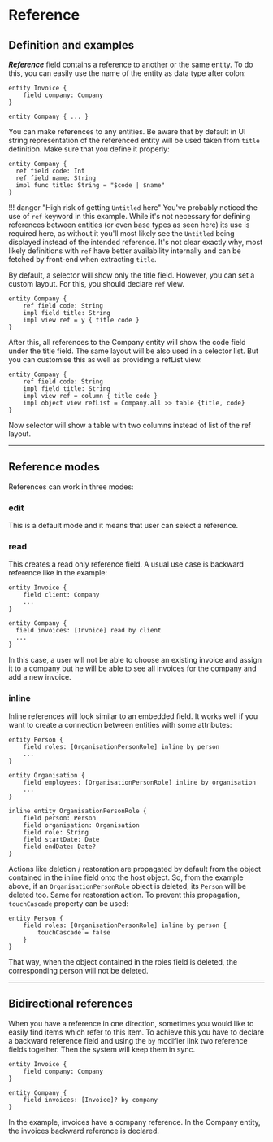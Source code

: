 # Reference

## Definition and examples

***Reference*** field contains a reference to another or the same entity.
To do this, you can easily use the name of the entity as data type after colon:

```dsl
entity Invoice {
    field company: Company
}

entity Company { ... }
```

You can make references to any entities. Be aware that by default in UI string representation of the referenced entity will be used taken from `title` definition.
Make sure that you define it properly:

```dsl
entity Company {
  ref field code: Int
  ref field name: String
  impl func title: String = "$code | $name"
}
```

!!! danger "High risk of getting `Untitled` here"
    You've probably noticed the use of `ref` keyword in this example.
    While it's not necessary for defining references between entities (or even base types as seen here)
    its use is required here, as without it you'll most likely see the `Untitled` being displayed instead of the intended reference.
    It's not clear exactly why, most likely definitions with `ref` have better availability internally and can be fetched by front-end
    when extracting `title`.

By default, a selector will show only the title field. However, you can set a custom layout. For this, you should declare `ref` view.

```dsl
entity Company {
    ref field code: String
    impl field title: String
    impl view ref = y { title code }
}
```

After this, all references to the Company entity will show the code field under the title field.
The same layout will be also used in a selector list. But you can customise this as well as providing a refList view.

```dsl
entity Company {
    ref field code: String
    impl field title: String
    impl view ref = column { title code }
    impl object view refList = Company.all >> table {title, code}
}
```

Now selector will show a table with two columns instead of list of the ref layout.

---

## Reference modes

References can work in three modes:


### edit

This is a default mode and it means that user can select a reference.


### read

This creates a read only reference field. A usual use case is backward reference like in the example:

```dsl
entity Invoice {
    field client: Company
    ...
}

entity Company {
  field invoices: [Invoice] read by client
  ...
}
```

In this case, a user will not be able to choose an existing invoice and assign it to a company but he will be able to see all invoices for the company and add a new invoice.


### inline

Inline references will look similar to an embedded field. It works well if you want to create a connection between entities with some attributes:

```dsl
entity Person {
    field roles: [OrganisationPersonRole] inline by person
    ...
}

entity Organisation {
    field employees: [OrganisationPersonRole] inline by organisation
    ...
}

inline entity OrganisationPersonRole {
    field person: Person
    field organisation: Organisation
    field role: String
    field startDate: Date
    field endDate: Date?
}
```

Actions like deletion / restoration are propagated by default from the object contained in the inline field onto the host object. So, from the example above, if an `OrganisationPersonRole` object is deleted, its `Person` will be deleted too. Same for restoration action. To prevent this propagation, `touchCascade` property can be used:

```dsl
entity Person { 
    field roles: [OrganisationPersonRole] inline by person {
        touchCascade = false
    }
}
```

That way, when the object contained in the roles field is deleted, the corresponding person will not be deleted.

---

## Bidirectional references

When you have a reference in one direction, sometimes you would like to easily find items which refer to this item. To achieve this you have to declare a backward reference field and using the `by` modifier link two reference fields together. Then the system will keep them in sync.

```dsl
entity Invoice {
    field company: Company
}

entity Company {
    field invoices: [Invoice]? by company
}
```

In the example, invoices have a company reference. In the Company entity, the invoices backward reference is declared.
